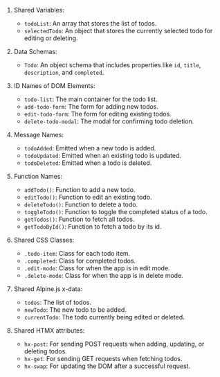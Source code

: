 1. Shared Variables:
   - `todoList`: An array that stores the list of todos.
   - `selectedTodo`: An object that stores the currently selected todo for editing or deleting.

2. Data Schemas:
   - `Todo`: An object schema that includes properties like `id`, `title`, `description`, and `completed`.

3. ID Names of DOM Elements:
   - `todo-list`: The main container for the todo list.
   - `add-todo-form`: The form for adding new todos.
   - `edit-todo-form`: The form for editing existing todos.
   - `delete-todo-modal`: The modal for confirming todo deletion.

4. Message Names:
   - `todoAdded`: Emitted when a new todo is added.
   - `todoUpdated`: Emitted when an existing todo is updated.
   - `todoDeleted`: Emitted when a todo is deleted.

5. Function Names:
   - `addTodo()`: Function to add a new todo.
   - `editTodo()`: Function to edit an existing todo.
   - `deleteTodo()`: Function to delete a todo.
   - `toggleTodo()`: Function to toggle the completed status of a todo.
   - `getTodos()`: Function to fetch all todos.
   - `getTodoById()`: Function to fetch a todo by its id.

6. Shared CSS Classes:
   - `.todo-item`: Class for each todo item.
   - `.completed`: Class for completed todos.
   - `.edit-mode`: Class for when the app is in edit mode.
   - `.delete-mode`: Class for when the app is in delete mode.

7. Shared Alpine.js x-data:
   - `todos`: The list of todos.
   - `newTodo`: The new todo to be added.
   - `currentTodo`: The todo currently being edited or deleted.

8. Shared HTMX attributes:
   - `hx-post`: For sending POST requests when adding, updating, or deleting todos.
   - `hx-get`: For sending GET requests when fetching todos.
   - `hx-swap`: For updating the DOM after a successful request.